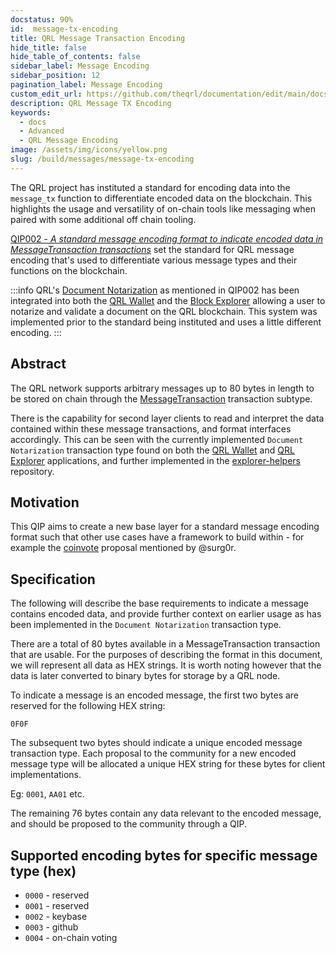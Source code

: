 ```yaml
---
docstatus: 90%
id:  message-tx-encoding
title: QRL Message Transaction Encoding
hide_title: false
hide_table_of_contents: false
sidebar_label: Message Encoding
sidebar_position: 12
pagination_label: Message Encoding
custom_edit_url: https://github.com/theqrl/documentation/edit/main/docs/Build/Messages/message-tx-encoding.md
description: QRL Message TX Encoding
keywords:
  - docs
  - Advanced
  - QRL Message Encoding
image: /assets/img/icons/yellow.png
slug: /build/messages/message-tx-encoding
---
```


The QRL project has instituted a standard for encoding data into the `message_tx` function to differentiate encoded data on the blockchain. This highlights the usage and versatility of on-chain tools like messaging when paired with some additional off chain tooling.

[QIP002 - *A standard message encoding format to indicate encoded data in MessageTransaction transactions*](https://github.com/theQRL/qips/blob/master/qips/QIP002.md) set the standard for QRL message encoding that's used to differentiate various message types and their functions on the blockchain.


:::info
QRL's [Document Notarization](/use/tools/notarize) as mentioned in QIP002 has been integrated into both the [QRL Wallet](https://wallet.theqrl.org) and the [Block Explorer](https://explorer.theqrl.org) allowing a user to notarize and validate a document on the QRL blockchain. This system was implemented prior to the standard being instituted and uses a little different encoding.
:::



## Abstract

The QRL network supports arbitrary messages up to 80 bytes in length to be stored on chain through the [MessageTransaction](https://github.com/theQRL/QRL/blob/v4.0.2/src/qrl/core/txs/MessageTransaction.py#L8) transaction subtype.

There is the capability for second layer clients to read and interpret the data contained within these message transactions, and format interfaces accordingly. This can be seen with the currently implemented `Document Notarization` transaction type found on both the [QRL Wallet](https://github.com/theQRL/qrl-wallet/blob/v1.0.4/imports/ui/pages/tools/notarise/start.js#L71) and [QRL Explorer](https://github.com/theQRL/block-explorer/blob/2b11358f31415812bd374fb572c6ab9c8a06e9ad/imports/ui/components/tx/tx.html#L124) applications, and further implemented in the [explorer-helpers](https://github.com/theQRL/explorer-helpers/blob/v0.0.7/index.js#L356) repository.


## Motivation

This QIP aims to create a new base layer for a standard message encoding format such that other use cases have a framework to build within - for example the [coinvote](https://github.com/theQRL/qips/pull/2#issuecomment-434810654) proposal mentioned by @surg0r.

## Specification

The following will describe the base requirements to indicate a message contains encoded data, and provide further context on earlier usage as has been implemented in the `Document Notarization` transaction type.

There are a total of 80 bytes available in a MessageTransaction transaction that are usable. For the purposes of describing the format in this document, we will represent all data as HEX strings. It is worth noting however that the data is later converted to binary bytes for storage by a QRL node.

To indicate a message is an encoded message, the first two bytes are reserved for the following HEX string:

`0F0F`

The subsequent two bytes should indicate a unique encoded message transaction type. Each proposal to the community for a new encoded message type will be allocated a unique HEX string for these bytes for client implementations.

Eg: `0001`, `AA01` etc.

The remaining 76 bytes contain any data relevant to the encoded message, and should be proposed to the community through a QIP.


## Supported encoding bytes for specific message type (hex)

- `0000` - reserved
- `0001` - reserved
- `0002` - keybase
- `0003` - github
- `0004` - on-chain voting

